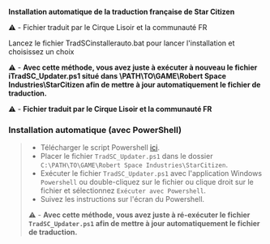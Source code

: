 **Installation automatique de la traduction française de Star Citizen**

:warning: - Fichier traduit par le Cirque Lisoir et la communauté FR

Lancez le fichier TradSCinstallerauto.bat pour lancer l'installation et choisissez un choix

:warning: - **Avec cette méthode, vous avez juste à exécuter à nouveau le fichier iTradSC_Updater.ps1 situé dans \PATH\TO\GAME\Robert Space Industries\StarCitizen afin de mettre à jour automatiquement le fichier de traduction.**




:warning: - **Fichier traduit par le Cirque Lisoir et la communauté FR**


### Installation automatique (avec PowerShell)
> - Télécharger le script Powershell [ici](https://cdn.discordapp.com/attachments/1105979484638826529/1193458062745415781/TradSC_Updater.ps1.ps1?ex=65acc96f&is=659a546f&hm=08d844007c9b46ad0d07b2737efa5e4c93c272574f4a77f687e9da0633f999b5&).
> - Placer le fichier `TradSC_Updater.ps1` dans le dossier `C:\PATH\TO\GAME\Robert Space Industries\StarCitizen`.
> - Exécuter le fichier `TradSC_Updater.ps1` avec  l'application Windows `Powershell` ou double-cliquez sur le fichier ou clique droit sur le fichier et sélectionnez `Exécuter avec Powershell`.
> - Suivez les instructions sur l'écran du Powershell.
> 
> :warning: - **Avec cette méthode, vous avez juste à ré-exécuter le fichier `TradSC_Updater.ps1` afin de mettre à jour automatiquement le fichier de traduction.**
